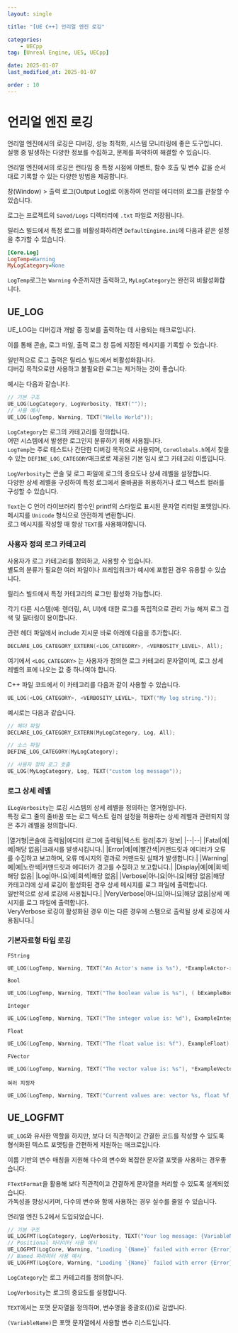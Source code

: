 ```yaml
---
layout: single

title: "[UE C++] 언리얼 엔진 로깅"

categories:
    - UECpp
tag: [Unreal Engine, UE5, UECpp]

date: 2025-01-07
last_modified_at: 2025-01-07

order : 10
---
```


# 언리얼 엔진 로깅

언리얼 엔진에서의 로깅은 디버깅, 성능 최적화, 시스템 모니터링에 좋은 도구입니다.  
실행 중 발생하는 다양한 정보를 수집하고, 문제를 파악하여 해결할 수 있습니다.

언리얼 엔진에서의 로깅은 런타임 중 특정 시점에 이벤트, 함수 호출 및 변수 값을 순서대로 기록할 수 있는 다양한 방법을 제공합니다.

창(Window) > 출력 로그(Output Log)로 이동하여 언리얼 에디터의 로그를 관찰할 수 있습니다.

로그는 프로젝트의 `Saved/Logs` 디렉터리에 `.txt` 파일로 저장됩니다.

릴리스 빌드에서 특정 로그를 비활성화하려면 `DefaultEngine.ini`에 다음과 같은 설정을 추가할 수 있습니다.

```ini
[Core.Log]
LogTemp=Warning
MyLogCategory=None
```

`LogTemp`로그는 `Warning` 수준까지만 출력하고, `MyLogCategory`는 완전히 비활성화합니다.

## UE_LOG

UE_LOG는 디버깅과 개발 중 정보를 출력하는 데 사용되는 매크로입니다.

이를 통해 콘솔, 로그 파일, 출력 로그 창 등에 지정된 메시지를 기록할 수 있습니다.

일반적으로 로그 출력은 릴리스 빌드에서 비활성화됩니다.  
디버깅 목적으로만 사용하고 불필요한 로그는 제거하는 것이 좋습니다.

예시는 다음과 같습니다.

```cpp
// 기본 구조
UE_LOG(LogCategory, LogVerbosity, TEXT(""));
// 사용 예시
UE_LOG(LogTemp, Warning, TEXT("Hello World"));
```

`LogCategory`는 로그의 카테고리를 정의합니다.  
어떤 시스템에서 발생한 로그인지 분류하기 위해 사용됩니다.  
`LogTemp`는 주로 테스트나 간단한 디버깅 목적으로 사용되며, 
`CoreGlobals.h`에서 찾을 수 있는 `DEFINE_LOG_CATEGORY`매크로로 제공된 기본 임시 로그 카테고리 이름입니다.

`LogVerbosity`는 콘솔 및 로그 파일에 로그의 중요도나 상세 레벨을 설정합니다.  
다양한 상세 레벨을 구성하여 특정 로그에서 줄바꿈을 허용하거나 로그 텍스트 컬러를 구성할 수 있습니다.

`Text`는 C 언어 라이브러리 함수인 printf의 스타일로 표시된 문자열 리터럴 포맷입니다.  
메시지를 `Unicode` 형식으로 안전하게 변환합니다.  
로그 메시지를 작성할 때 항상 `TEXT`를 사용해야합니다.

### 사용자 정의 로그 카테고리

사용자가 로그 카테고리를 정의하고, 사용할 수 있습니다.  
별도의 분류가 필요한 여러 파일이나 프레임워크가 예시에 포함된 경우 유용할 수 있습니다.

릴리스 빌드에서 특정 카테고리의 로그만 활성화 가능합니다.  

각기 다른 시스템(예: 렌더링, AI, UI)에 대한 로그를 독립적으로 관리 가능 해져 로그 검색 및 필터링이 용이합니다.  

관련 헤더 파일에서 include 지시문 바로 아래에 다음을 추가합니다.

```cpp
DECLARE_LOG_CATEGORY_EXTERN(<LOG_CATEGORY>, <VERBOSITY_LEVEL>, All);
```

여기에서 `<LOG_CATEGORY>` 는 사용자가 정의한 로그 카테고리 문자열이며, 로그 상세 레벨의 표에 나오는 값 중 하나여야 합니다.

C++ 파일 코드에서 이 카테고리를 다음과 같이 사용할 수 있습니다.

```cpp
UE_LOG(<LOG_CATEGORY>, <VERBOSITY_LEVEL>, TEXT("My log string."));
```

예시로는 다음과 같습니다.

```cpp
// 헤더 파일
DECLARE_LOG_CATEGORY_EXTERN(MyLogCategory, Log, All);

// 소스 파일
DEFINE_LOG_CATEGORY(MyLogCategory);

// 사용자 정의 로그 호출
UE_LOG(MyLogCategory, Log, TEXT("custom log message"));
```

### 로그 상세 레벨

`ELogVerbosity`는 로깅 시스템의 상세 레벨을 정의하는 열거형입니다.  
특정 로그 줄의 줄바꿈 또는 로그 텍스트 컬러 설정을 허용하는 상세 레벨과 관련되지 않은 추가 레벨을 정의합니다.

|열거형|콘솔에 출력됨|에디터 로그에 출력됨|텍스트 컬러|추가 정보|
|--|--|
|Fatal|예|예|해당 없음|크래시를 발생시킵니다.|
|Error|예|예|빨간색|커맨드릿과 에디터가 오류를 수집하고 보고하며, 오류 메시지의 결과로 커맨드릿 실패가 발생합니다.|
|Warning|예|예|노란색|커맨드릿과 에디터가 경고를 수집하고 보고합니다.|
|Display|예|예|회색|해당 없음|
|Log|아니요|예|회색|해당 없음|
|Verbose|아니요|아니요|해당 없음|해당 카테고리에 상세 로깅이 활성화된 경우 상세 메시지를 로그 파일에 출력합니다. <br> 일반적으로 상세 로깅에 사용됩니다.|
|VeryVerbose|아니요|아니요|해당 없음|상세 메시지를 로그 파일에 출력합니다. <br> VeryVerbose 로깅이 활성화된 경우 이는 다른 경우에 스팸으로 출력될 상세 로깅에 사용됩니다.|

### 기본자료형 타입 로깅

`FString`

```cpp
UE_LOG(LogTemp, Warning, TEXT("An Actor's name is %s"), *ExampleActor->GetName());
```

`Bool`

```cpp
UE_LOG(LogTemp, Warning, TEXT("The boolean value is %s"), ( bExampleBool ? TEXT("true"): TEXT("false") ));
```

`Integer`

```cpp
UE_LOG(LogTemp, Warning, TEXT("The integer value is: %d"), ExampleInteger);
```

`Float`

```cpp
UE_LOG(LogTemp, Warning, TEXT("The float value is: %f"), ExampleFloat);
```

`FVector`

```cpp
UE_LOG(LogTemp, Warning, TEXT("The vector value is: %s"), *ExampleVector.ToString());
```

`여러 지정자`

```cpp
UE_LOG(LogTemp, Warning, TEXT("Current values are: vector %s, float %f, and integer %d"), *ExampleVector.ToString(), ExampleFloat, ExampleInteger);
```

## UE_LOGFMT

`UE_LOG`와 유사한 역할을 하지만, 보다 더 직관적이고 간결한 코드를 작성할 수 있도록 형식화된 텍스트 포맷팅을 간편하게 지원하는 매크로입니다.

이름 기반의 변수 매칭을 지원해 다수의 변수와 복잡한 문자열 포맷을 사용하는 경우좋습니다.

`FTextFormat`을 활용해 보다 직관적이고 간결하게 문자열을 처리할 수 있도록 설계되었습니다.  
가독성을 향상시키며, 다수의 변수와 함께 사용하는 경우 실수를 줄일 수 있습니다.

언리얼 엔진 5.2에서 도입되었습니다.

```cpp
// 기본 구조
UE_LOGFMT(LogCategory, LogVerbosity, TEXT("Your log message: {VariableName}"), (VariableName));
// Positional 파라미터 사용 예시
UE_LOGFMT(LogCore, Warning, "Loading `{Name}` failed with error {Error}", Package->GetName(),  ErrorCode);
// Named 파라미터 사용 예시
UE_LOGFMT(LogCore, Warning, "Loading `{Name}` failed with error {Error}",("Name", Package->GetName()), ("Error", ErrorCode),("Flags", LoadFlags));
```

`LogCategory`는 로그 카테고리를 정의합니다.

`LogVerbosity`는 로그의 중요도를 설정합니다.

`TEXT`에서는 포맷 문자열을 정의하며, 변수명을 중괄호({})로 감쌉니다.

`(VariableName)`은 포맷 문자열에서 사용할 변수 리스트입니다.